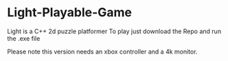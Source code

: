 # Light-Playable-Game
Light is a C++ 2d puzzle platformer
To play just download the Repo and run the .exe file

Please note this version needs an xbox controller and a 4k monitor.
